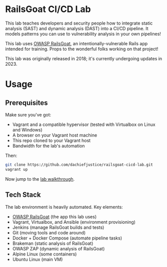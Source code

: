 # RailsGoat CI/CD Lab
This lab teaches developers and security people how to integrate static analysis (SAST) and dynamic analysis (DAST) into a CI/CD pipeline. It models patterns you can use to vulnerability analysis in your own pipelines!

This lab uses [OWASP RailsGoat](https://github.com/OWASP/railsgoat/), an intentionally-vulnerable Rails app intended for training. Props to the wonderful folks working on that project!

This lab was originally released in 2018; it's currently undergoing updates in 2023.

# Usage
## Prerequisites
Make sure you've got:
- Vagrant and a compatible hypervisor (tested with Virtualbox on Linux and Windows)
- A browser on your Vagrant host machine
- This repo cloned to your Vagrant host
- Bandwidth for the lab's automation

Then:
```sh
git clone https://github.com/dachiefjustice/railsgoat-cicd-lab.git
vagrant up
```

Now jump to the [lab walkthrough](docs/lab-walkthrough.md).

## Tech Stack
The lab environment is heavily automated. Key elements:
- [OWASP RailsGoat](https://github.com/OWASP/railsgoat/) (the app this lab uses)
- Vagrant, Virtualbox, and Ansible (environment provisioning)
- Jenkins (manage RailsGoat builds and tests)
- Git (moving tools and code around)
- Docker + Docker Compose (automate pipeline tasks)
- Brakeman (static analysis of RailsGoat)
- OWASP ZAP (dynamic analysis of RailsGoat)
- Alpine Linux (some containers)
- Ubuntu Linux (main VM)